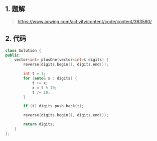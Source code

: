 ## 1. 题解
> https://www.acwing.com/activity/content/code/content/363580/

## 2. 代码
```c++
class Solution {
public:
    vector<int> plusOne(vector<int>& digits) {
        reverse(digits.begin(), digits.end());

        int t = 1;
        for (auto& x : digits) {
            t += x;
            x = t % 10;
            t /= 10;
        }

        if (t) digits.push_back(t);

        reverse(digits.begin(), digits.end());

        return digits;
    }
};
```